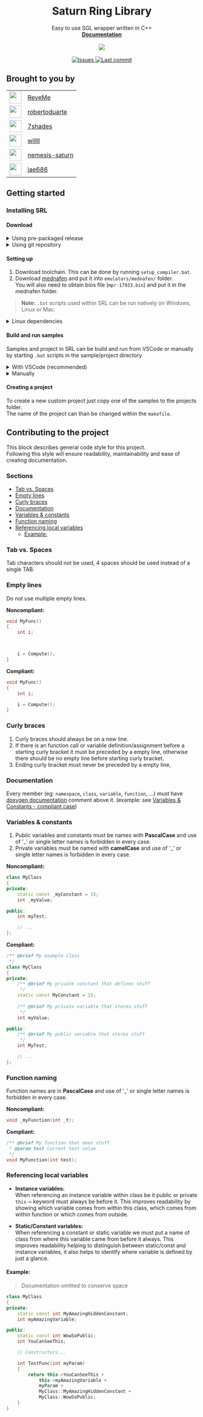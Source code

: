 <h1 align="center" id="heading">Saturn Ring Library</h1>
<p align="center">
 Easy to use SGL wrapper written in C++</br>
 <a href="https://srl.reye.me/"><b>Documentation</b></a></br></br>
 <img src="https://github.com/ReyeMe/SaturnRingLib/blob/main/Documentation/resources/srl_logo.png"></br></br>
 <a href="https://github.com/ReyeMe/SaturnRingLib/issues">
    <img src="https://img.shields.io/github/issues/ReyeMe/SaturnRingLib.svg" alt="Issues"/>
  </a>
  <a href="https://github.com/ReyeMe/SaturnRingLib/commits/main">
    <img src="https://img.shields.io/github/last-commit/ReyeMe/SaturnRingLib/main.svg" alt="Last commit"/>
  </a>
</p>

## Brought to you by
<table>
  <tr>
    <td><a href="https://github.com/ReyeMe" target="_blank"><img src="https://github.com/ReyeMe.png" width="32px;"/></a></td>
    <td><a href="https://github.com/ReyeMe" target="_blank">ReyeMe</a></td>
  </tr>
  <tr>
    <td><a href="https://github.com/robertoduarte" target="_blank"><img src="https://github.com/robertoduarte.png" width="32px;"/></a></td>
    <td><a href="https://github.com/robertoduarte" target="_blank">robertoduarte</a></td>
  </tr>
  <tr>
    <td><a href="https://github.com/seven-shades" target="_blank"><img src="https://github.com/seven-shades.png" width="32px;"/></a></td>
    <td><a href="https://github.com/seven-shades" target="_blank">7shades</a></td>
  </tr>
  <tr>
    <td><a href="https://github.com/willll" target="_blank"><img src="https://github.com/willll.png" width="32px;"/></a></td>
    <td><a href="https://github.com/willll" target="_blank">willll</a></td>
  </tr>
  <tr>
    <td><a href="https://github.com/nemesis-saturn" target="_blank"><img src="https://github.com/nemesis-saturn.png" width="32px;"/></a></td>
    <td><a href="https://github.com/nemesis-saturn" target="_blank">nemesis-saturn</a></td>
  </tr>
  <tr>
    <td><a href="https://github.com/jae686" target="_blank"><img src="https://github.com/jae686.png" width="32px;"/></a></td>
    <td><a href="https://github.com/jae686" target="_blank">jae686</a></td>
  </tr>
</table>

## Getting started
### Installing SRL
#### Download
<details>
    <summary>Using pre-packaged release</summary>

Go to the [Releases](https://github.com/ReyeMe/SaturnRingLib/releases) section and download latest .zip release.

</details>
<details>
    <summary>Using git repository</summary>
Clone git repository by using:

```
git clone --recurse-submodules https://github.com/ReyeMe/SaturnRingLib.git
```

> __Note:__ It is important to not forget the ``--recurse-submodules`` otherwise some submodules (SaturnMath++ and TLSF memory allocator) will not get downloaded.
</details>

#### Setting up
1. Download toolchain. This can be done by running ``setup_compiler.bat``.  
2. Download [mednafen](https://mednafen.github.io/) and put it into ``emulators/mednafen/`` folder.  
You will also need to obtain bios file (``mpr-17933.bin``) and put it in the mednafen folder. 

> __Note:__ ``.bat`` scripts used within SRL can be run natively on Windows, Linux or Mac.
<details>
  <summary>Linux dependencies</summary>

Use your preferred package manager to install the following:
- `make` - for compilation
- `unzip` - used during compiler installation
- `wget` - to download the compiler
- `sox` - for audio manipulation
- `xorriso` - to burn ISO

</details>

#### Build and run samples
Samples and project in SRL can be build and run from VSCode or manually by starting ``.bat`` scripts in the sample/project directory
<details>
    <summary>With VSCode (recommended)</summary>

1. Open the folder of a project/sample (folder contains .vscode sub folder) with VSCode.  
2. Open tasks menu using ``CTRL+SHIFT+B``.
3. Click on one of the ``compile`` tasks to build the project, or ``run with`` task to start emulator.  
Projects can be compiled with DEBUG or RELEASE target.

</details>
<details>
    <summary>Manually</summary>

1. Open the folder of a project/sample.
2. To build just run ``compile.bat`` or to run a built project in an emulator use one of the ``run with`` ``.bat`` files.

</details>

#### Creating a project
To create a new custom project just copy one of the samples to the projects folder.  
The name of the project can than be changed within the ``makefile``.

## Contributing to the project
This block describes general code style for this project.  
Following this style will ensure readability, maintainability and ease of creating documentation.

### Sections
  - [Tab vs. Spaces](#tab-vs-spaces)
  - [Empty lines](#empty-lines)
  - [Curly braces](#curly-braces)
  - [Documentation](#documentation)
  - [Variables \& constants](#variables--constants)
  - [Function naming](#function-naming)
  - [Referencing local variables](#referencing-local-variables)
    - [Example:](#example)

### Tab vs. Spaces<a name="tab-v-space"></a>
Tab characters should not be used, 4 spaces should be used instead of a single TAB.

### Empty lines<a name="empty-line"></a>
Do not use multiple empty lines.

**Noncompliant:**
```cpp
void MyFunc()
{
    int i;



    i = Compute();
}
```

**Compliant:**
```cpp
void MyFunc()
{
    int i;

    i = Compute();
}
```

### Curly braces<a name="curly-braces"></a>
1) Curly braces should always be on a new line.
2) If there is an function call or variable definition/assignment before a starting curly bracket it must be preceded by a empty line, otherwise there should be no empty line before starting curly bracket.
3) Ending curly bracket must never be preceded by a empty line,

### Documentation<a name="docs"></a>
Every member (eg: ``namespace``, ``class``, ``variable``, ``function``, ...) must have [doxygen documentation](https://www.doxygen.nl/manual/commands.html) comment above it. (example: see [Variables & Constants - compliant case](#VariablesAndConstantsValid))

### Variables & constants<a name="variables"></a>
1) Public variables and constants must be names with **PascalCase** and use of '_' or single letter names is forbidden in every case.
2) Private variables must be named with **camelCase** and use of '_' or single letter names is forbidden in every case.

**Noncompliant:**
```cpp
class MyClass
{
private:
    static const _myConstant = 15;
    int _myValue;

public:
    int myTest;

    // ...
};
```

**Compliant:**<a name="VariablesAndConstantsValid"></a>
```cpp
/** @brief My example class
 */
class MyClass
{
private:
    /** @brief My private constant that defines stuff
     */
    static const MyConstant = 15;
    
    /** @brief My private variable that stores stuff
     */
    int myValue;

public:
    /** @brief My public variable that stores stuff
     */
    int MyTest;

    // ...
};
```
### Function naming<a name="functions"></a>
Function names are in **PascalCase** and use of '_' or single letter names is forbidden in every case.

**Noncompliant:**
```cpp
void _myFunction(int _t);
```
**Compliant:**
```cpp
/** @brief My function that does stuff
 * @param test Current test value
 */
void MyFunction(int test);
```

### Referencing local variables<a name="references"></a>
* **Instance variables:**<br/><a name="references-instance"></a>
    When referencing an instance variable within class be it public or private ``this->`` keyword must always be before it. This improves readability by showing which variable comes from within this class, which comes from within function or which comes from outside.

* **Static/Constant variables:**<br/><a name="references-static"></a>
    When referencing a constant or static variable we must put a name of class from where this variable came from before it always. This improves readability helping to distinguish between static/const and instance variables, it also helps to identify where variable is defined by just a glance.
    
#### Example:
> Documentation omitted to conserve space
```cpp
class MyClass
{
private:
    static const int MyAmazingHiddenConstant;
    int myAmazingVariable;

public:
    static const int WowSoPublic;
    int YouCanSeeThis;

    // Constructors...

    int TestFunc(int myParam)
    {
        return this->YouCanSeeThis +
            this->myAmazingVariable +
            myParam + 
            MyClass::MyAmazingHiddenConstant +
            MyClass::WowSoPublic;
    }
}
```
